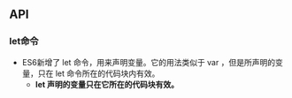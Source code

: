 ## API

### let命令

* ES6新增了 let 命令，用来声明变量。它的用法类似于 var ，但是所声明的变量，只在 let 命令所在的代码块内有效。
  * **let 声明的变量只在它所在的代码块有效。**

